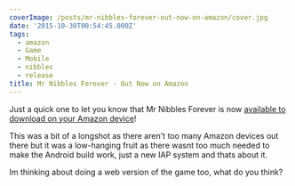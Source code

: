 ```yaml
---
coverImage: /posts/mr-nibbles-forever-out-now-on-amazon/cover.jpg
date: '2015-10-30T00:54:45.000Z'
tags:
  - amazon
  - Game
  - Mobile
  - nibbles
  - release
title: Mr Nibbles Forever - Out Now on Amazon
---
```


Just a quick one to let you know that Mr Nibbles Forever is now [available to download on your Amazon device](https://www.amazon.com/Epic-Shrimp-Mr-Nibbles-Forever/dp/B016UN4K0G/ref=sr_1_1?s=mobile-apps&ie=UTF8&qid=1446166028&sr=1-1&keywords=mr+nibbles+forever)!

<!-- more -->

This was a bit of a longshot as there aren't too many Amazon devices out there but it was a low-hanging fruit as there wasnt too much needed to make the Android build work, just a new IAP system and thats about it.

Im thinking about doing a web version of the game too, what do you think?
